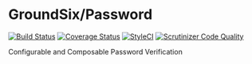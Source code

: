 # GroundSix/Password
[![Build Status](https://travis-ci.org/GroundSix/password.svg?branch=master)](https://travis-ci.org/GroundSix/password)
[![Coverage Status](https://coveralls.io/repos/github/GroundSix/password/badge.svg?branch=master)](https://coveralls.io/github/GroundSix/password?branch=master)
[![StyleCI](https://styleci.io/repos/88652075/shield?branch=master)](https://styleci.io/repos/88652075)
[![Scrutinizer Code Quality](https://scrutinizer-ci.com/g/GroundSix/password/badges/quality-score.png?b=master)](https://scrutinizer-ci.com/g/GroundSix/password/?branch=master)

Configurable and Composable Password Verification
